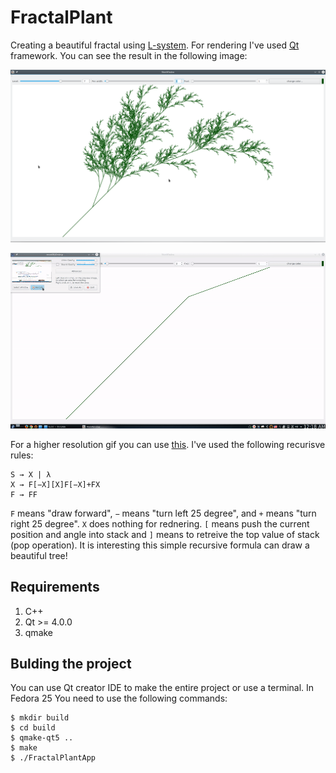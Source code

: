 # FractalPlant
Creating a beautiful fractal using [L-system](https://en.wikipedia.org/wiki/L-system). For rendering I've used [Qt](https://www.qt.io/) framework. You can see the result in the following image:
  
![docs/tree_fractal.png](docs/tree_fractal.png)
  
![docs/FractalPlantlow.gif](docs/FractalPlantlow.gif)

For a higher resolution gif you can use [this](docs/FractalPlant.gif). I've used the following recurisve rules:
```
S → X | λ
X → F[−X][X]F[−X]+FX
F → FF
```
`F` means "draw forward", `−` means "turn left 25 degree", and `+` means "turn right 25 degree". `X` does nothing for rednering. `[` means push the current position and angle into stack and `]` means to retreive the top value of stack (pop operation). It is interesting this simple recursive formula can draw a beautiful tree!
## Requirements

1. C++
2. Qt >= 4.0.0
3. qmake

## Bulding the project

You can use Qt creator IDE to make the entire project or use a terminal. In Fedora 25 You need to use the following commands:

```
$ mkdir build
$ cd build
$ qmake-qt5 ..
$ make
$ ./FractalPlantApp
```
